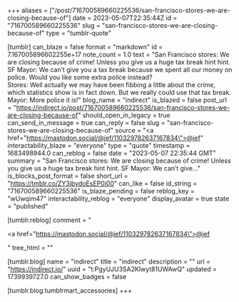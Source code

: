 +++
aliases = ["/post/716700589660225536/san-francisco-stores-we-are-closing-because-of"]
date = 2023-05-07T22:35:44Z
id = "716700589660225536"
slug = "san-francisco-stores-we-are-closing-because-of"
type = "tumblr-quote"

[tumblr]
can_blaze = false
format = "markdown"
id = 7.167005896602255e+17
note_count = 1.0
text = "San Francisco stores: We are closing because of crime! Unless you give us a huge tax break hint hint.<br/>SF Mayor: We can&rsquo;t give you a tax break because we spent all our money on police. Would you like some extra police instead?<br/>Stores: Well actually we may have been fibbing a little about the crime, which statistics show is in fact down. But we really could use that tax break.<br/>Mayor: More police it is!"
blog_name = "indirect"
is_blazed = false
post_url = "https://indirect.io/post/716700589660225536/san-francisco-stores-we-are-closing-because-of"
should_open_in_legacy = true
can_send_in_message = true
can_reply = false
slug = "san-francisco-stores-we-are-closing-because-of"
source = "<a href=\"https://mastodon.social/@jef/110329782637167834\">@jef</a>"
interactability_blaze = "everyone"
type = "quote"
timestamp = 1683498944.0
can_reblog = false
date = "2023-05-07 22:35:44 GMT"
summary = "San Francisco stores: We are closing because of crime! Unless you give us a huge tax break hint hint. SF Mayor: We can’t give..."
is_blocks_post_format = false
short_url = "https://tmblr.co/ZY3jbydoEsEP0i00"
can_like = false
id_string = "716700589660225536"
is_blaze_pending = false
reblog_key = "wUwqim47"
interactability_reblog = "everyone"
display_avatar = true
state = "published"

[tumblr.reblog]
comment = "<p><a href=\"https://mastodon.social/@jef/110329782637167834\">@jef</a></p>"
tree_html = ""

[tumblr.blog]
name = "indirect"
title = "indirect"
description = ""
url = "https://indirect.io/"
uuid = "t:PgyUJU3SA2Klwyt81UWAwQ"
updated = 1739939727.0
can_show_badges = false

[tumblr.blog.tumblrmart_accessories]
+++
